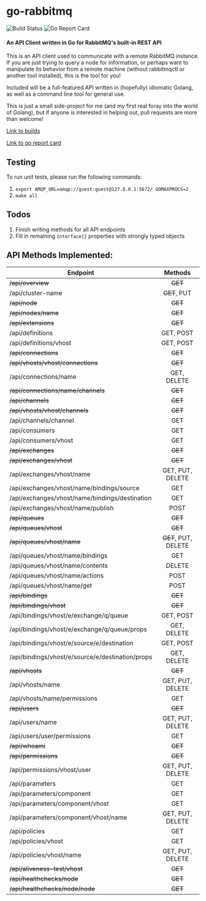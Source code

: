 # go-rabbitmq
![Build Status](https://travis-ci.org/sklarsa/go-rabbitmq.svg?branch=master)  ![Go Report Card](https://goreportcard.com/badge/github.com/sklarsa/go-rabbitmq)
#### An API Client written in Go for RabbitMQ's built-in REST API
This is an API client used to communicate with a remote RabbitMQ instance.  If you are just trying to query a node for information, or perhaps want to manipulate its behavior from a remote machine (without rabbitmqctl or another tool installed), this is the tool for you!

Included will be a full-featured API written in (hopefully) idiomatic Golang, as well as a command line tool for general use.

This is just a small side-project for me (and my first real foray into the world of Golang), but if anyone is interested in helping out, pull requests are more than welcome!

[Link to builds](https://travis-ci.org/sklarsa/go-rabbitmq)

[Link to go report card](https://goreportcard.com/report/github.com/sklarsa/go-rabbitmq)

## Testing
To run unit tests, please run the following commands:

1. `export AMQP_URL=amqp://guest:guest@127.0.0.1:5672/ GOMAXPROCS=2`
2. `make all`

## Todos
1. Finish writing methods for all API endpoints
2. Fill in remaining `interface{}` properties with strongly typed objects

## API Methods Implemented:
| Endpoint        | Methods           |
| --------------  |:-----------------:|
|~~/api/overview~~ | ~~GET~~ |
|/api/cluster-name | ~~GET~~, PUT |
|~~/api/node~~ | ~~GET~~
|~~/api/nodes/name~~ | ~~GET~~
|~~/api/extensions~~ | ~~GET~~
|/api/definitions | GET, POST
|/api/definitions/vhost | GET, POST
|~~/api/connections~~ | ~~GET~~
|~~/api/vhosts/vhost/connections~~ | ~~GET~~
|/api/connections/name | GET, DELETE
|~~/api/connections/name/channels~~ | ~~GET~~
|~~/api/channels~~ | ~~GET~~
|~~/api/vhosts/vhost/channels~~ | ~~GET~~
|/api/channels/channel | GET
|/api/consumers | GET
|/api/consumers/vhost | GET
|~~/api/exchanges~~ | ~~GET~~
|~~/api/exchanges/vhost~~ | ~~GET~~
|/api/exchanges/vhost/name | GET, PUT, DELETE
|/api/exchanges/vhost/name/bindings/source | GET
|/api/exchanges/vhost/name/bindings/destination | GET
|/api/exchanges/vhost/name/publish | POST
|~~/api/queues~~ | ~~GET~~
|~~/api/queues/vhost~~ | ~~GET~~
|~~/api/queues/vhost/name~~ | ~~GET~~, PUT, DELETE
|/api/queues/vhost/name/bindings | GET
|/api/queues/vhost/name/contents | DELETE
|/api/queues/vhost/name/actions | POST
|/api/queues/vhost/name/get | POST
|~~/api/bindings~~ | ~~GET~~
|~~/api/bindings/vhost~~ | ~~GET~~
|/api/bindings/vhost/e/exchange/q/queue | GET, POST
|/api/bindings/vhost/e/exchange/q/queue/props | GET, DELETE
|/api/bindings/vhost/e/source/e/destination | GET, POST
|/api/bindings/vhost/e/source/e/destination/props | GET, DELETE
|~~/api/vhosts~~ | ~~GET~~
|/api/vhosts/name | GET, PUT, DELETE
|/api/vhosts/name/permissions | GET
|~~/api/users~~ | ~~GET~~
|/api/users/name | GET, PUT, DELETE
|/api/users/user/permissions | GET
|~~/api/whoami~~ | ~~GET~~
|~~/api/permissions~~ | ~~GET~~
|/api/permissions/vhost/user | GET, PUT, DELETE
|/api/parameters | GET
|/api/parameters/component | GET
|/api/parameters/component/vhost | GET
|/api/parameters/component/vhost/name | GET, PUT, DELETE
|/api/policies | GET
|/api/policies/vhost | GET
|/api/policies/vhost/name | GET, PUT, DELETE
|~~/api/aliveness-test/vhost~~ | ~~GET~~
|~~/api/healthchecks/node~~ | ~~GET~~
|~~/api/healthchecks/node/node~~ | ~~GET~~
